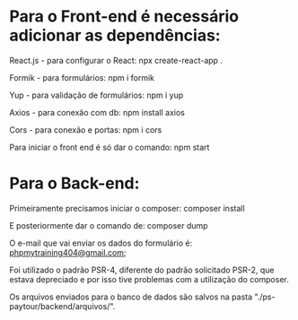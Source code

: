 <h1>Para o Front-end é necessário adicionar as dependências:</h1>

React.js - para configurar o React: 
<quote>npx create-react-app .</quote>

Formik - para formulários: 
<quote>npm i formik</quote>

Yup - para validação de formulários: 
<quote>npm i yup</quote>

Axios - para conexão com db: 
<quote>npm install axios</quote>

Cors - para conexão e portas: 
<quote>npm i cors</quote>

Para iniciar o front end é só dar o comando:
<quote>npm start</quote>


<h1>Para o Back-end:</h1>

Primeiramente precisamos iniciar o composer: composer install   

E posteriormente dar o comando de: composer dump

O e-mail que vai enviar os dados do formulário é: phpmytraining404@gmail.com;

Foi utilizado o padrão PSR-4, diferente do padrão solicitado PSR-2, que estava depreciado e por isso tive problemas com a utilização do composer.

Os arquivos enviados para o banco de dados são salvos na pasta "./ps-paytour/backend/arquivos/".


